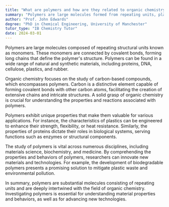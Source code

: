 ```yaml
---
title: "What are polymers and how are they related to organic chemistry?"
summary: "Polymers are large molecules formed from repeating units, playing a significant role in organic chemistry. They are essential in various applications due to their diverse properties and structures."
author: "Prof. John Edwards"
degree: "PhD in Chemical Engineering, University of Manchester"
tutor_type: "IB Chemistry Tutor"
date: 2024-03-01
---
```


Polymers are large molecules composed of repeating structural units known as monomers. These monomers are connected by covalent bonds, forming long chains that define the polymer's structure. Polymers can be found in a wide range of natural and synthetic materials, including proteins, DNA, cellulose, plastics, and rubber.

Organic chemistry focuses on the study of carbon-based compounds, which encompasses polymers. Carbon is a distinctive element capable of forming covalent bonds with other carbon atoms, facilitating the creation of extensive chains and intricate structures. A solid grasp of organic chemistry is crucial for understanding the properties and reactions associated with polymers.

Polymers exhibit unique properties that make them valuable for various applications. For instance, the characteristics of plastics can be engineered to enhance their strength, flexibility, or heat resistance. Similarly, the properties of proteins dictate their roles in biological systems, serving functions such as enzymes or structural components.

The study of polymers is vital across numerous disciplines, including materials science, biochemistry, and medicine. By comprehending the properties and behaviors of polymers, researchers can innovate new materials and technologies. For example, the development of biodegradable polymers presents a promising solution to mitigate plastic waste and environmental pollution.

In summary, polymers are substantial molecules consisting of repeating units and are deeply intertwined with the field of organic chemistry. Investigating polymers is essential for understanding material properties and behaviors, as well as for advancing new technologies.
    